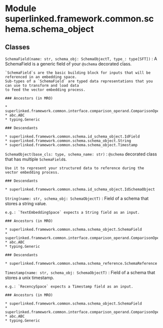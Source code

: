 Module superlinked.framework.common.schema.schema_object
========================================================

Classes
-------

`SchemaField(name: str, schema_obj: SchemaObjectT, type_: type[SFT])`
:   A SchemaField is a generic field of your `@schema` decorated class.
    
    `SchemaField`s are the basic building block for inputs that will be referenced in an embedding space.
    Sub-types of a `SchemaField` are typed data representations that you can use to transform and load data
    to feed the vector embedding process.

    ### Ancestors (in MRO)

    * superlinked.framework.common.interface.comparison_operand.ComparisonOperand
    * abc.ABC
    * typing.Generic

    ### Descendants

    * superlinked.framework.common.schema.id_schema_object.IdField
    * superlinked.framework.common.schema.schema_object.String
    * superlinked.framework.common.schema.schema_object.Timestamp

`SchemaObject(base_cls: type, schema_name: str)`
:   `@schema` decorated class that has multiple `SchemaField`s.
    
    Use it to represent your structured data to reference during the vector embedding process.

    ### Descendants

    * superlinked.framework.common.schema.id_schema_object.IdSchemaObject

`String(name: str, schema_obj: SchemaObjectT)`
:   Field of a schema that stores a string value.
    
    e.g.: `TextEmbeddingSpace` expects a String field as an input.

    ### Ancestors (in MRO)

    * superlinked.framework.common.schema.schema_object.SchemaField
    * superlinked.framework.common.interface.comparison_operand.ComparisonOperand
    * abc.ABC
    * typing.Generic

    ### Descendants

    * superlinked.framework.common.schema.schema_reference.SchemaReference

`Timestamp(name: str, schema_obj: SchemaObjectT)`
:   Field of a schema that stores a unix timestamp.
    
    e.g.: `RecencySpace` expects a Timestamp field as an input.

    ### Ancestors (in MRO)

    * superlinked.framework.common.schema.schema_object.SchemaField
    * superlinked.framework.common.interface.comparison_operand.ComparisonOperand
    * abc.ABC
    * typing.Generic
